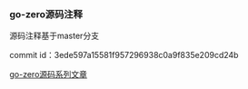 ### go-zero源码注释
源码注释基于master分支

commit id：3ede597a15581f957296938c0a9f835e209cd24b

[go-zero源码系列文章](https://juejin.cn/column/7026535715391406117)
